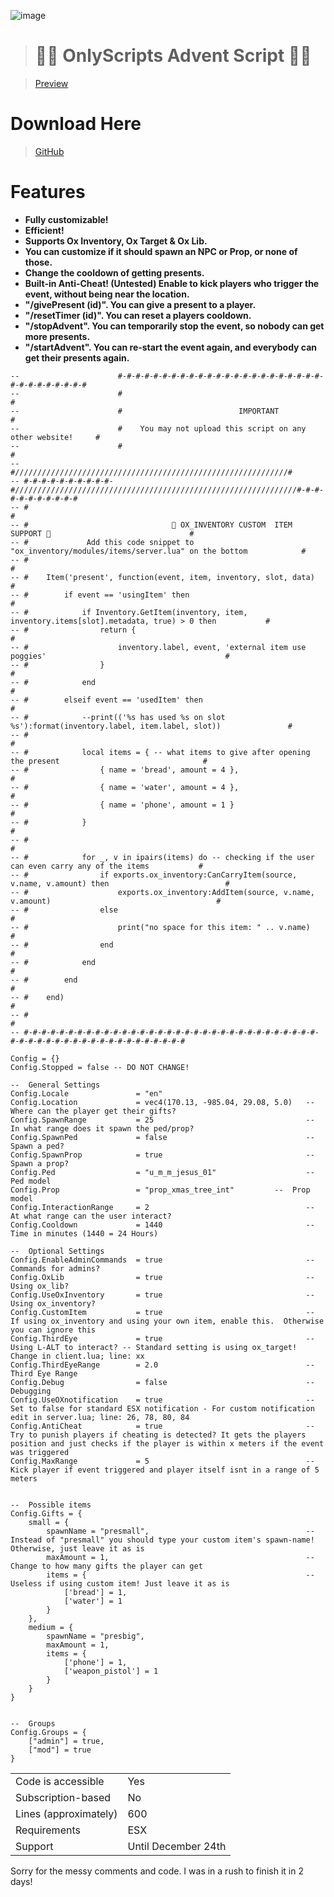 ![image](https://github.com/user-attachments/assets/a627c34a-fcf4-4350-aba6-5269b15de961)

> # 🎄🎁 OnlyScripts Advent Script 🎁🎄

> [Preview](https://streamable.com/care8w)

# Download Here
> [GitHub](https://github.com/Test1calCutter/os_advent)

# Features
- **Fully customizable!**
- **Efficient!**
- **Supports Ox Inventory, Ox Target & Ox Lib.**
- **You can customize if it should spawn an NPC or Prop, or none of those.**
- **Change the cooldown of getting presents.**
- **Built-in Anti-Cheat! (Untested) Enable to kick players who trigger the event, without being near the location.**
- **"/givePresent (id)". You can give a present to a player.**
- **"/resetTimer (id)". You can reset a players cooldown.**
- **"/stopAdvent". You can temporarily stop the event, so nobody can get more presents.**
- **"/startAdvent". You can re-start the event again, and everybody can get their presents again.**


```
--                      #-#-#-#-#-#-#-#-#-#-#-#-#-#-#-#-#-#-#-#-#-#-#-#-#-#-#-#-#-#-#-#
--                      #                                                             #
--                      #                          IMPORTANT                          #
--                      #    You may not upload this script on any other website!     #
--                      #                                                             #
--                      #/////////////////////////////////////////////////////////////#
-- #-#-#-#-#-#-#-#-#-#-#///////////////////////////////////////////////////////////////#-#-#-#-#-#-#-#-#-#-#
-- #                                                                                                       #
-- #                                🎁 OX_INVENTORY CUSTOM  ITEM SUPPORT 🎁                               #
-- #             Add this code snippet to "ox_inventory/modules/items/server.lua" on the bottom            #
-- #                                                                                                       #
-- #    Item('present', function(event, item, inventory, slot, data)                                       #
-- #    	if event == 'usingItem' then                                                                     #
-- #    		if Inventory.GetItem(inventory, item, inventory.items[slot].metadata, true) > 0 then           #
-- #    			return {                                                                                     #
-- #    				inventory.label, event, 'external item use poggies'                                        #
-- #    			}                                                                                            #
-- #    		end                                                                                            #
-- #    	elseif event == 'usedItem' then                                                                  #
-- #    		--print(('%s has used %s on slot %s'):format(inventory.label, item.label, slot))               #
-- #                                                                                                       #
-- #    		local items = { -- what items to give after opening the present                                #
-- #    			{ name = 'bread', amount = 4 },                                                              #
-- #    			{ name = 'water', amount = 4 },                                                              #
-- #    			{ name = 'phone', amount = 1 }                                                               #
-- #    		}                                                                                              #
-- #                                                                                                       #
-- #    		for _, v in ipairs(items) do -- checking if the user can even carry any of the items           #
-- #    			if exports.ox_inventory:CanCarryItem(source, v.name, v.amount) then                          #
-- #    				exports.ox_inventory:AddItem(source, v.name, v.amount)                                     #
-- #    			else                                                                                         #
-- #    				print("no space for this item: " .. v.name)                                                #
-- #    			end                                                                                          #
-- #    		end                                                                                            #
-- #    	end                                                                                              #
-- #    end)                                                                                               #
-- #                                                                                                       #
-- #-#-#-#-#-#-#-#-#-#-#-#-#-#-#-#-#-#-#-#-#-#-#-#-#-#-#-#-#-#-#-#-#-#-#-#-#-#-#-#-#-#-#-#-#-#-#-#-#-#-#-#-#

Config = {}
Config.Stopped = false -- DO NOT CHANGE!

--  General Settings
Config.Locale               = "en"
Config.Location             = vec4(170.13, -985.04, 29.08, 5.0)   --  Where can the player get their gifts?
Config.SpawnRange           = 25                                  --  In what range does it spawn the ped/prop?
Config.SpawnPed             = false                               --  Spawn a ped?
Config.SpawnProp            = true                                --  Spawn a prop?
Config.Ped                  = "u_m_m_jesus_01"                    --  Ped model
Config.Prop                 = "prop_xmas_tree_int"         --  Prop model
Config.InteractionRange     = 2                                   --  At what range can the user interact?
Config.Cooldown             = 1440                                --  Time in minutes (1440 = 24 Hours)

--  Optional Settings
Config.EnableAdminCommands  = true                                --  Commands for admins?
Config.OxLib                = true                                --  Using ox_lib?
Config.UseOxInventory       = true                                --  Using ox_inventory?
Config.CustomItem           = true                                --  If using ox_inventory and using your own item, enable this.  Otherwise you can ignore this 
Config.ThirdEye             = true                                --  Using L-ALT to interact? -- Standard setting is using ox_target! Change in client.lua; line: xx
Config.ThirdEyeRange        = 2.0                                 --  Third Eye Range
Config.Debug                = false                               --  Debugging
Config.UseOXnotification    = true                                --  Set to false for standard ESX notification - For custom notification edit in server.lua; line: 26, 78, 80, 84 
Config.AntiCheat            = true                                --  Try to punish players if cheating is detected? It gets the players position and just checks if the player is within x meters if the event was triggered
Config.MaxRange             = 5                                   --  Kick player if event triggered and player itself isnt in a range of 5 meters


--  Possible items
Config.Gifts = {                      
    small = {                     
        spawnName = "presmall",                                   -- Instead of "presmall" you should type your custom item's spawn-name! Otherwise, just leave it as is
        maxAmount = 1,                                            -- Change to how many gifts the player can get
        items = {                                                 -- Useless if using custom item! Just leave it as is
            ['bread'] = 1,
            ['water'] = 1
        }
    },
    medium = {
        spawnName = "presbig",
        maxAmount = 1,
        items = {
            ['phone'] = 1,
            ['weapon_pistol'] = 1
        }
    }
}


--  Groups
Config.Groups = { 
    ["admin"] = true, 
    ["mod"] = true 
}
```


|                                         |                                |
|-------------------------------------|----------------------------|
| Code is accessible       | Yes                 |
| Subscription-based      | No                 |
| Lines (approximately)  |  600 |
| Requirements                | ESX      |
| Support                           | Until December 24th                 |


Sorry for the messy comments and code. I was in a rush to finish it in 2 days!
 
